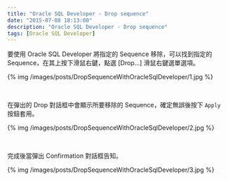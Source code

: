 ```yaml
---
title: "Oracle SQL Developer - Drop sequence"
date: "2015-07-08 18:13:00"
description: "Oracle SQL Developer - Drop sequence"
tags: [Oracle SQL Developer]
---
```



要使用 Oracle SQL Developer 將指定的 Sequence 移除，可以找到指定的 Sequence，在其上按下滑鼠右鍵，點選 [Drop…] 滑鼠右鍵選單選項。  

<!-- More -->


{% img /images/posts/DropSequenceWithOracleSqlDeveloper/1.jpg %}

<br/>


在彈出的 Drop 對話框中會顯示所要移除的 Sequence，確定無誤後按下 `Apply` 按鈕套用。  

{% img /images/posts/DropSequenceWithOracleSqlDeveloper/2.jpg %}

<br/>


完成後當彈出 Confirmation 對話框告知。  

{% img /images/posts/DropSequenceWithOracleSqlDeveloper/3.jpg %}

<br/>
